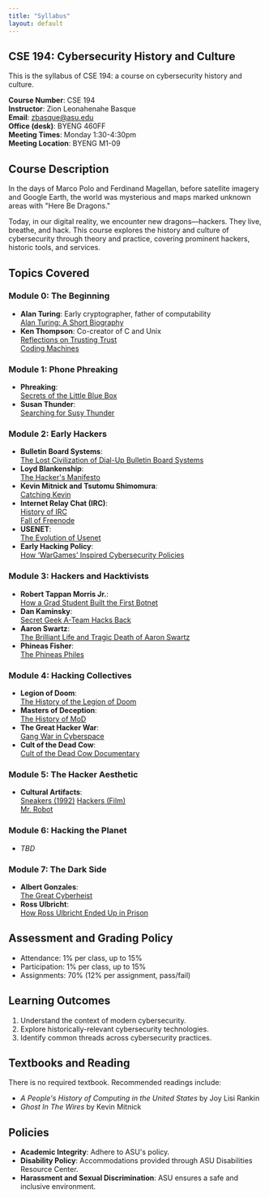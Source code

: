 ```yaml
---
title: "Syllabus"
layout: default
---
```


## CSE 194: Cybersecurity History and Culture

This is the syllabus of CSE 194: a course on cybersecurity history and culture.

**Course Number**: CSE 194  
**Instructor**: Zion Leonahenahe Basque  
**Email**: [zbasque@asu.edu](mailto:zbasque@asu.edu)  
**Office (desk)**: BYENG 460FF  
**Meeting Times**: Monday 1:30-4:30pm  
**Meeting Location**: BYENG M1-09  


## Course Description

In the days of Marco Polo and Ferdinand Magellan, before satellite imagery and Google Earth, the world was mysterious and maps marked unknown areas with "Here Be Dragons." 

Today, in our digital reality, we encounter new dragons—hackers. They live, breathe, and hack. This course explores the history and culture of cybersecurity through theory and practice, covering prominent hackers, historic tools, and services.

## Topics Covered

### Module 0: The Beginning
- **Alan Turing**: Early cryptographer, father of computability  
  [Alan Turing: A Short Biography](https://www.turing.org.uk/publications/dnb.html)  
- **Ken Thompson**: Co-creator of C and Unix  
  [Reflections on Trusting Trust](https://dl.acm.org/doi/10.1145/358198.358210)  
  [Coding Machines](https://www.teamten.com/lawrence/writings/coding-machines/)

### Module 1: Phone Phreaking
- **Phreaking**:  
  [Secrets of the Little Blue Box](http://www.thestacksreader.com/secrets-of-the-blue-box-ron-rosenbaum-steve-jobs-influence/)  
- **Susan Thunder**:  
  [Searching for Susy Thunder](https://www.theverge.com/c/22889425/susy-thunder-headley-hackers-phone-phreakers-claire-evans)

### Module 2: Early Hackers
- **Bulletin Board Systems**:  
  [The Lost Civilization of Dial-Up Bulletin Board Systems](https://www.theatlantic.com/technology/archive/2016/11/the-lost-civilization-of-dial-up-bulletin-board-systems/506465/)  
- **Loyd Blankenship**:  
  [The Hacker's Manifesto](http://www.phrack.org/archives/issues/7/3.txt)  
- **Kevin Mitnick and Tsutomu Shimomura**:  
  [Catching Kevin](https://www.wired.com/1996/02/catching/)  
- **Internet Relay Chat (IRC)**:  
  [History of IRC](http://www.irc.org/history.html)  
  [Fall of Freenode](https://fuchsnet.ch/privat/fn-resign-letter.txt)  
- **USENET**:  
  [The Evolution of Usenet](https://firstmonday.org/ojs/index.php/fm/article/view/608/529)  
- **Early Hacking Policy**:  
  [How ‘WarGames’ Inspired Cybersecurity Policies](https://melmagazine.com/en-us/story/wargames-ronald-reagan-cybersecurity)

### Module 3: Hackers and Hacktivists
- **Robert Tappan Morris Jr.**:  
  [How a Grad Student Built the First Botnet](https://www.washingtonpost.com/news/the-switch/wp/2013/11/01/how-a-grad-student-trying-to-build-the-first-botnet-brought-the-internet-to-its-knees/)  
- **Dan Kaminsky**:  
  [Secret Geek A-Team Hacks Back](https://www.wired.com/2008/11/ff-kaminsky/)  
- **Aaron Swartz**:  
  [The Brilliant Life and Tragic Death of Aaron Swartz](https://www.rollingstone.com/culture/culture-news/the-brilliant-life-and-tragic-death-of-aaron-swartz-177191/)  
- **Phineas Fisher**:  
  [The Phineas Philes](https://github.com/Alekseyyy/phineas-philes)

### Module 4: Hacking Collectives
- **Legion of Doom**:  
  [The History of the Legion of Doom](http://phrack.org/issues/31/5.html)  
- **Masters of Deception**:  
  [The History of MoD](http://www.textfiles.com/hacking/modbook1.txt)  
- **The Great Hacker War**:  
  [Gang War in Cyberspace](https://www.wired.com/1994/12/hacker-4/)  
- **Cult of the Dead Cow**:  
  [Cult of the Dead Cow Documentary](https://www.youtube.com/watch?v=QvZuAwLIsEo)  

### Module 5: The Hacker Aesthetic
- **Cultural Artifacts**:  
  [Sneakers (1992)](https://en.wikipedia.org/wiki/Sneakers_(1992_film))  
  [Hackers (Film)](https://en.wikipedia.org/wiki/Hackers_(film))  
  [Mr. Robot](https://en.wikipedia.org/wiki/Mr._Robot)

### Module 6: Hacking the Planet
- *TBD*

### Module 7: The Dark Side
- **Albert Gonzales**:  
  [The Great Cyberheist](https://www.nytimes.com/2010/11/14/magazine/14Hacker-t.html)  
- **Ross Ulbricht**:  
  [How Ross Ulbricht Ended Up in Prison](https://arstechnica.com/tech-policy/2015/05/sunk-how-ross-ulbricht-ended-up-in-prison-for-life/)


## Assessment and Grading Policy

- Attendance: 1% per class, up to 15%  
- Participation: 1% per class, up to 15%  
- Assignments: 70% (12% per assignment, pass/fail)


## Learning Outcomes

1. Understand the context of modern cybersecurity.
2. Explore historically-relevant cybersecurity technologies.
3. Identify common threads across cybersecurity practices.


## Textbooks and Reading

There is no required textbook. Recommended readings include:
- *A People's History of Computing in the United States* by Joy Lisi Rankin  
- *Ghost In The Wires* by Kevin Mitnick  


## Policies

- **Academic Integrity**: Adhere to ASU's policy.  
- **Disability Policy**: Accommodations provided through ASU Disabilities Resource Center.  
- **Harassment and Sexual Discrimination**: ASU ensures a safe and inclusive environment.  

